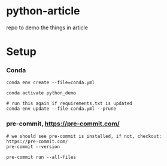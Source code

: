# python-article
repo to demo the things in article


# Setup

### Conda
```
conda env create --file=conda.yml

conda activate python_demo

# run this again if requirements.txt is updated
conda env update --file conda.yml --prune
```

### pre-commit, https://pre-commit.com/
```
# we should see pre-commit is installed, if not, checkout: https://pre-commit.com/
pre-commit --version

pre-commit run --all-files
```

